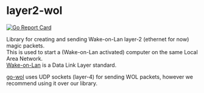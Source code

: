 # layer2-wol
[![Go Report Card](https://goreportcard.com/badge/github.com/pthevenet/layer2-wol)](https://goreportcard.com/report/github.com/pthevenet/layer2-wol)

Library for creating and sending Wake-on-Lan layer-2 (ethernet for now) magic packets.  
This is used to start a (Wake-on-Lan activated) computer on the same Local Area Network.  
[Wake-on-Lan](https://en.wikipedia.org/wiki/Wake-on-LAN) is a Data Link Layer standard.

[go-wol](https://github.com/sabhiram/go-wol) uses UDP sockets (layer-4) for sending WOL packets, however we recommend using it over our library.  

